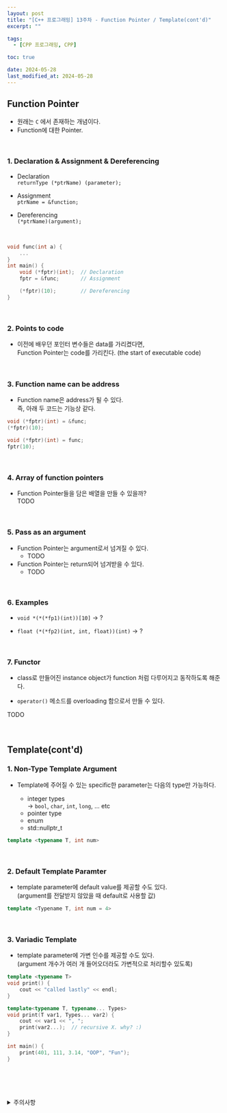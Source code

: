 ```yaml
---
layout: post
title: "[C++ 프로그래밍] 13주차 - Function Pointer / Template(cont'd)"
excerpt: ""

tags:
  - [CPP 프로그래밍, CPP]

toc: true

date: 2024-05-28
last_modified_at: 2024-05-28
---
```

## Function Pointer
- 원래는 `C` 에서 존재하는 개념이다.  
- Function에 대한 Pointer.

<br>

### 1. Declaration & Assignment & Dereferencing
- Declaration  
`returnType (*ptrName) (parameter);`

- Assignment  
`ptrName = &function;`

- Dereferencing  
`(*ptrName)(argument);`

<br>

```c++
void func(int a) {
    ...
}
int main() {
    void (*fptr)(int);  // Declaration
    fptr = &func;       // Assignment

    (*fptr)(10);        // Dereferencing
}
```

<br>

### 2. Points to code
- 이전에 배우던 포인터 변수들은 data를 가리켰다면,  
Function Pointer는 code를 가리킨다. (the start of executable code)  

<br>

### 3. Function name can be address
- Function name은 address가 될 수 있다.  
즉, 아래 두 코드는 기능상 같다.  

```c++
void (*fptr)(int) = &func;
(*fptr)(10);
```

```c++
void (*fptr)(int) = func;
fptr(10);
```

<br>

### 4. Array of function pointers
- Function Pointer들을 담은 배열을 만들 수 있을까?  
TODO

<br>

### 5. Pass as an argument
- Function Pointer는 argument로서 넘겨질 수 있다.  
  - TODO
- Function Pointer는 return되어 넘겨받을 수 있다.
  - TODO

<br>

### 6. Examples
- `void *(*(*fp1)(int))[10]` -> ?

- `float (*(*fp2)(int, int, float))(int)` -> ?

<br>

### 7. Functor
- class로 만들어진 instance object가 function 처럼 다루어지고 동작하도록 해준다.  

- `operator()` 메소드를 overloading 함으로서 만들 수 있다.  

TODO

<br>

## Template(cont'd)
### 1. Non-Type Template Argument
- Template에 주어질 수 있는 specific한 parameter는 다음의 type만 가능하다.  

  - integer types  
  -> `bool`, `char`, `int`, `long`, ... etc
  - pointer type
  - enum
  - std::nullptr_t

```c++
template <typename T, int num>
```

<br>

### 2. Default Template Paramter
- template parameter에 default value를 제공할 수도 있다.  
(argument를 전달받지 않았을 때 default로 사용할 값)  

```c++
template <Typename T, int num = 4>
```

<br>

### 3. Variadic Template
- template parameter에 가변 인수를 제공할 수도 있다.  
(argument 개수가 여러 개 들어오더라도 가변적으로 처리할수 있도록)

```c++
template <typename T>
void print() {
    cout << "called lastly" << endl;
}

template<typename T, typename... Types>
void print(T var1, Types... var2) {
    cout << var1 << ", ";
    print(var2...);  // recursive X. why? :)
}

int main() {
    print(401, 111, 3.14, "OOP", "Fun");
}
```

<br>
<br>
<br>
<br>
<details>
<summary>주의사항</summary>
<div markdown="1">

이 포스팅은 강원대학교 김도형 교수님의 C++프로그래밍 수업을 들으며 내용을 정리 한 것입니다.  
수업 내용에 대한 저작권은 교수님께 있으니,  
다른 곳으로의 무분별한 내용 복사를 자제해 주세요.

</div>
</details>